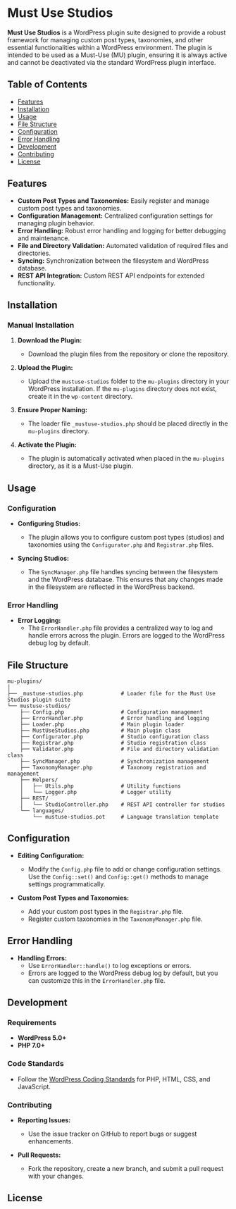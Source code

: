 # Must Use Studios

**Must Use Studios** is a WordPress plugin suite designed to provide a robust framework for managing custom post types, taxonomies, and other essential functionalities within a WordPress environment. The plugin is intended to be used as a Must-Use (MU) plugin, ensuring it is always active and cannot be deactivated via the standard WordPress plugin interface.

## Table of Contents

- [Features](#features)
- [Installation](#installation)
- [Usage](#usage)
- [File Structure](#file-structure)
- [Configuration](#configuration)
- [Error Handling](#error-handling)
- [Development](#development)
- [Contributing](#contributing)
- [License](#license)

## Features

- **Custom Post Types and Taxonomies:** Easily register and manage custom post types and taxonomies.
- **Configuration Management:** Centralized configuration settings for managing plugin behavior.
- **Error Handling:** Robust error handling and logging for better debugging and maintenance.
- **File and Directory Validation:** Automated validation of required files and directories.
- **Syncing:** Synchronization between the filesystem and WordPress database.
- **REST API Integration:** Custom REST API endpoints for extended functionality.

## Installation

### Manual Installation

1. **Download the Plugin:**
   - Download the plugin files from the repository or clone the repository.

2. **Upload the Plugin:**
   - Upload the `mustuse-studios` folder to the `mu-plugins` directory in your WordPress installation. If the `mu-plugins` directory does not exist, create it in the `wp-content` directory.

3. **Ensure Proper Naming:**
   - The loader file `_mustuse-studios.php` should be placed directly in the `mu-plugins` directory.

4. **Activate the Plugin:**
   - The plugin is automatically activated when placed in the `mu-plugins` directory, as it is a Must-Use plugin.

## Usage

### Configuration

- **Configuring Studios:**
  - The plugin allows you to configure custom post types (studios) and taxonomies using the `Configurator.php` and `Registrar.php` files.
  
- **Syncing Studios:**
  - The `SyncManager.php` file handles syncing between the filesystem and the WordPress database. This ensures that any changes made in the filesystem are reflected in the WordPress backend.

### Error Handling

- **Error Logging:**
  - The `ErrorHandler.php` file provides a centralized way to log and handle errors across the plugin. Errors are logged to the WordPress debug log by default.

## File Structure

```plaintext
mu-plugins/
│
├── _mustuse-studios.php            # Loader file for the Must Use Studios plugin suite
└── mustuse-studios/
    ├── Config.php                  # Configuration management
    ├── ErrorHandler.php            # Error handling and logging
    ├── Loader.php                  # Main plugin loader
    ├── MustUseStudios.php          # Main plugin class
    ├── Configurator.php            # Studio configuration class
    ├── Registrar.php               # Studio registration class
    ├── Validator.php               # File and directory validation class
    ├── SyncManager.php             # Synchronization management
    ├── TaxonomyManager.php         # Taxonomy registration and management
    ├── Helpers/
    │   ├── Utils.php               # Utility functions
    │   └── Logger.php              # Logger utility
    ├── REST/
    │   └── StudioController.php    # REST API controller for studios
    └── languages/
        └── mustuse-studios.pot     # Language translation template
```

## Configuration

- **Editing Configuration:**
  - Modify the `Config.php` file to add or change configuration settings. Use the `Config::set()` and `Config::get()` methods to manage settings programmatically.

- **Custom Post Types and Taxonomies:**
  - Add your custom post types in the `Registrar.php` file.
  - Register custom taxonomies in the `TaxonomyManager.php` file.

## Error Handling

- **Handling Errors:**
  - Use `ErrorHandler::handle()` to log exceptions or errors.
  - Errors are logged to the WordPress debug log by default, but you can customize this in the `ErrorHandler.php` file.

## Development

### Requirements

- **WordPress 5.0+**
- **PHP 7.0+**

### Code Standards

- Follow the [WordPress Coding Standards](https://developer.wordpress.org/coding-standards/wordpress-coding-standards/) for PHP, HTML, CSS, and JavaScript.

### Contributing

- **Reporting Issues:**
  - Use the issue tracker on GitHub to report bugs or suggest enhancements.
  
- **Pull Requests:**
  - Fork the repository, create a new branch, and submit a pull request with your changes.

## License